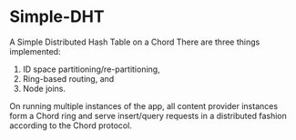 # Simple-DHT

A Simple Distributed Hash Table on a Chord
There are three things implemented: 
1. ID space partitioning/re-partitioning, 
2. Ring-based routing, and 
3. Node joins.

On running multiple instances of the app, all content provider instances form a Chord ring and serve insert/query requests in a distributed fashion according to the Chord protocol.

